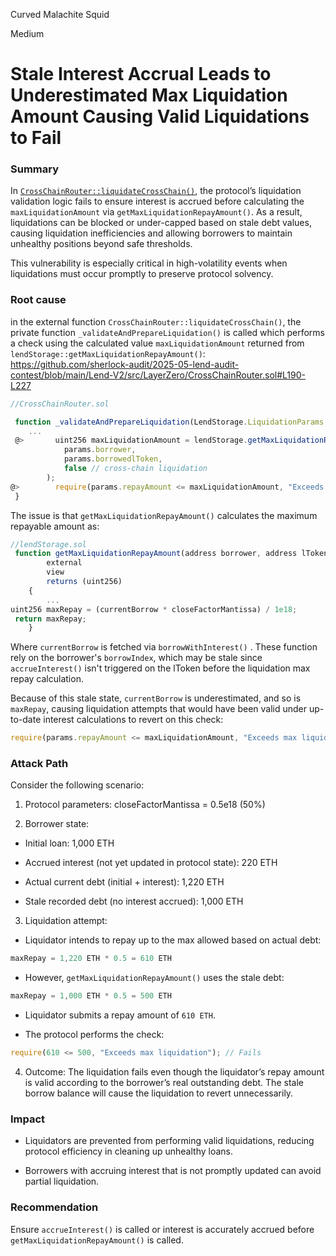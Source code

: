 Curved Malachite Squid

Medium

# Stale Interest Accrual Leads to Underestimated Max Liquidation Amount Causing Valid Liquidations to Fail

### Summary
In [`CrossChainRouter::liquidateCrossChain()`](https://github.com/sherlock-audit/2025-05-lend-audit-contest/blob/main/Lend-V2/src/LayerZero/CrossChainRouter.sol#L190), the protocol’s liquidation validation logic fails to ensure interest is accrued before calculating the `maxLiquidationAmount` via `getMaxLiquidationRepayAmount()`. As a result, liquidations can be blocked or under-capped based on stale debt values, causing liquidation inefficiencies and allowing borrowers to maintain unhealthy positions beyond safe thresholds.

This vulnerability is especially critical in high-volatility events when liquidations must occur promptly to preserve protocol solvency.

### Root cause
in the external function `CrossChainRouter::liquidateCrossChain()`, the private function `_validateAndPrepareLiquidation()` is called which performs a check using the calculated value `maxLiquidationAmount` returned from `lendStorage::getMaxLiquidationRepayAmount()`:
https://github.com/sherlock-audit/2025-05-lend-audit-contest/blob/main/Lend-V2/src/LayerZero/CrossChainRouter.sol#L190-L227
```javascript
//CrossChainRouter.sol 

 function _validateAndPrepareLiquidation(LendStorage.LiquidationParams memory params) private view {
    ...
 @>       uint256 maxLiquidationAmount = lendStorage.getMaxLiquidationRepayAmount(
            params.borrower,
            params.borrowedlToken,
            false // cross-chain liquidation
        );
@>        require(params.repayAmount <= maxLiquidationAmount, "Exceeds max liquidation");
 }
```

The issue is that `getMaxLiquidationRepayAmount()` calculates the maximum repayable amount as:
```javascript 
//lendStorage.sol
 function getMaxLiquidationRepayAmount(address borrower, address lToken, bool isSameChain)
        external
        view
        returns (uint256)
    {
        ...
uint256 maxRepay = (currentBorrow * closeFactorMantissa) / 1e18;
 return maxRepay;
    }
```
Where `currentBorrow` is fetched via `borrowWithInterest()` . These function rely on the borrower's `borrowIndex`, which may be stale since `accrueInterest()` isn't triggered on the lToken before the liquidation max repay calculation.

Because of this stale state, `currentBorrow` is underestimated, and so is `maxRepay`, causing liquidation attempts that would have been valid under up-to-date interest calculations to revert on this check:
```javascript
require(params.repayAmount <= maxLiquidationAmount, "Exceeds max liquidation");
```

### Attack Path
Consider the following scenario:
1.  Protocol parameters:
closeFactorMantissa = 0.5e18 (50%)

2.  Borrower state:
- Initial loan: 1,000 ETH

- Accrued interest (not yet updated in protocol state): 220 ETH

- Actual current debt (initial + interest): 1,220 ETH

- Stale recorded debt (no interest accrued): 1,000 ETH

3. Liquidation attempt:

- Liquidator intends to repay up to the max allowed based on actual debt:
```javascript
maxRepay = 1,220 ETH * 0.5 = 610 ETH
```
- However, `getMaxLiquidationRepayAmount()` uses the stale debt:
```javascript
maxRepay = 1,000 ETH * 0.5 = 500 ETH
```
- Liquidator submits a repay amount of `610 ETH`.

- The protocol performs the check:
```javascript
require(610 <= 500, "Exceeds max liquidation"); // Fails
```
4. Outcome:
The liquidation fails even though the liquidator’s repay amount is valid according to the borrower’s real outstanding debt. The stale borrow balance will cause the liquidation to revert unnecessarily.

### Impact
- Liquidators are prevented from performing valid liquidations, reducing protocol efficiency in cleaning up unhealthy loans.

- Borrowers with accruing interest that is not promptly updated can avoid partial liquidation.

### Recommendation
Ensure `accrueInterest()` is called or interest is accurately accrued before `getMaxLiquidationRepayAmount()` is called.
